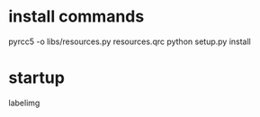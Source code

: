 # install commands
pyrcc5 -o libs/resources.py resources.qrc
python setup.py install

# startup
labelimg